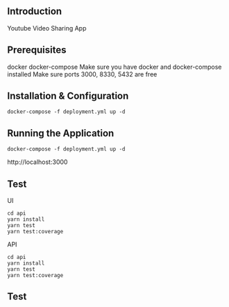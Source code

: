 ## Introduction
Youtube Video Sharing App

## Prerequisites
docker
docker-compose
Make sure you have docker and docker-compose installed
Make sure ports 3000, 8330, 5432 are free

## Installation & Configuration
```
docker-compose -f deployment.yml up -d 
```

## Running the Application
```
docker-compose -f deployment.yml up -d 
```

http://localhost:3000

## Test
UI
```
cd api
yarn install
yarn test
yarn test:coverage
```
API
```
cd api
yarn install
yarn test
yarn test:coverage
```

## Test
